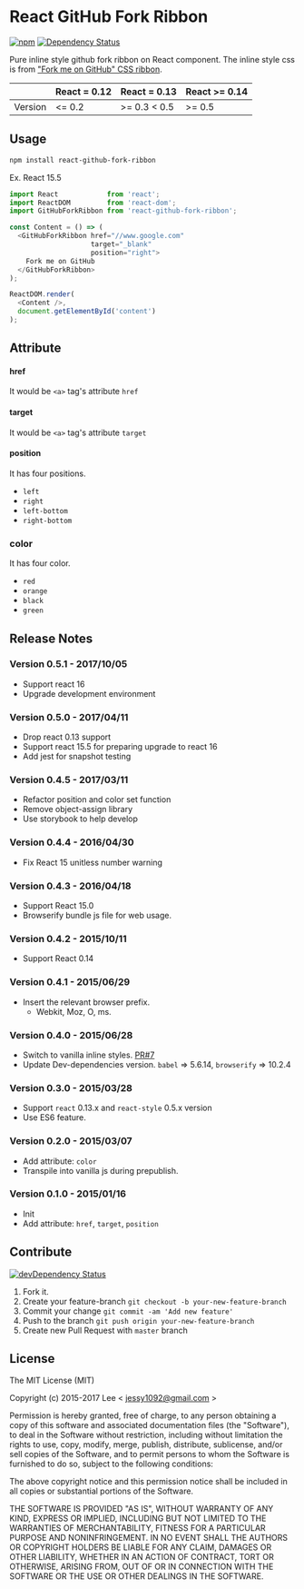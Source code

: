 React GitHub Fork Ribbon
=============
[![npm][npm-image]][npm-url] [![Dependency Status][david-dm-image]][david-dm-url]

Pure inline style github fork ribbon on React component. The inline style css is from ["Fork me on GitHub" CSS ribbon](http://simonwhitaker.github.io/github-fork-ribbon-css/).

|         | React = 0.12 | React = 0.13  | React >= 0.14 |
| ------- | ------------ | ------------- | ------------- |
| Version | <= 0.2       | >= 0.3 < 0.5  | >= 0.5        |

## Usage

```sh
npm install react-github-fork-ribbon
```

Ex. React 15.5
```js
import React            from 'react';
import ReactDOM         from 'react-dom';
import GitHubForkRibbon from 'react-github-fork-ribbon';

const Content = () => (
  <GitHubForkRibbon href="//www.google.com"
                    target="_blank"
                    position="right">
    Fork me on GitHub
  </GitHubForkRibbon>
);

ReactDOM.render(
  <Content />,
  document.getElementById('content')
);
```

## Attribute

#### href

It would be `<a>` tag's attribute `href`

#### target

It would be `<a>` tag's attribute `target`

#### position

It has four positions.
- `left`
- `right`
- `left-bottom`
- `right-bottom`

### color

It has four color.
- `red`
- `orange`
- `black`
- `green`

## Release Notes

### Version 0.5.1 - 2017/10/05

- Support react 16 
- Upgrade development environment

### Version 0.5.0 - 2017/04/11

- Drop react 0.13 support
- Support react 15.5 for preparing upgrade to react 16
- Add jest for snapshot testing

### Version 0.4.5 - 2017/03/11

- Refactor position and color set function
- Remove object-assign library
- Use storybook to help develop

### Version 0.4.4 - 2016/04/30

- Fix React 15 unitless number warning

### Version 0.4.3 - 2016/04/18

- Support React 15.0
- Browserify bundle js file for web usage.

### Version 0.4.2 - 2015/10/11

- Support React 0.14

### Version 0.4.1 - 2015/06/29

- Insert the relevant browser prefix.
  + Webkit, Moz, O, ms.

### Version 0.4.0 - 2015/06/28

- Switch to vanilla inline styles. [PR#7](https://github.com/jessy1092/react-github-fork-ribbon/pull/7)
- Update Dev-dependencies version. `babel` => 5.6.14, `browserify` => 10.2.4

### Version 0.3.0 - 2015/03/28

- Support `react` 0.13.x and `react-style` 0.5.x version
- Use ES6 feature.

### Version 0.2.0 - 2015/03/07

- Add attribute: `color`
- Transpile into vanilla js during prepublish.

### Version 0.1.0 - 2015/01/16

- Init
- Add attribute: `href`, `target`, `position`

## Contribute
[![devDependency Status][david-dm-dev-image]][david-dm-dev-url]

1. Fork it.
2. Create your feature-branch `git checkout -b your-new-feature-branch`
3. Commit your change `git commit -am 'Add new feature'`
4. Push to the branch `git push origin your-new-feature-branch`
5. Create new Pull Request with `master` branch

## License

The MIT License (MIT)

Copyright (c) 2015-2017 Lee  < jessy1092@gmail.com >

Permission is hereby granted, free of charge, to any person obtaining a copy of
this software and associated documentation files (the "Software"), to deal in
the Software without restriction, including without limitation the rights to
use, copy, modify, merge, publish, distribute, sublicense, and/or sell copies of
the Software, and to permit persons to whom the Software is furnished to do so,
subject to the following conditions:

The above copyright notice and this permission notice shall be included in all
copies or substantial portions of the Software.

THE SOFTWARE IS PROVIDED "AS IS", WITHOUT WARRANTY OF ANY KIND, EXPRESS OR
IMPLIED, INCLUDING BUT NOT LIMITED TO THE WARRANTIES OF MERCHANTABILITY, FITNESS
FOR A PARTICULAR PURPOSE AND NONINFRINGEMENT. IN NO EVENT SHALL THE AUTHORS OR
COPYRIGHT HOLDERS BE LIABLE FOR ANY CLAIM, DAMAGES OR OTHER LIABILITY, WHETHER
IN AN ACTION OF CONTRACT, TORT OR OTHERWISE, ARISING FROM, OUT OF OR IN
CONNECTION WITH THE SOFTWARE OR THE USE OR OTHER DEALINGS IN THE SOFTWARE.

[react-github-fork-ribbon-url]: https://github.com/jessy1092/react-github-fork-ribbon/releases

[npm-image]: https://img.shields.io/npm/v/react-github-fork-ribbon.svg?style=flat-square
[npm-url]: https://www.npmjs.com/package/react-github-fork-ribbon

[david-dm-image]: https://david-dm.org/jessy1092/react-github-fork-ribbon.svg?style=flat-square
[david-dm-url]: https://david-dm.org/jessy1092/react-github-fork-ribbon

[david-dm-dev-image]: https://david-dm.org/jessy1092/react-github-fork-ribbon/dev-status.svg?style=flat-square
[david-dm-dev-url]: https://david-dm.org/jessy1092/react-github-fork-ribbon#info=devDependencies
